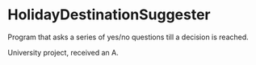 # HolidayDestinationSuggester
Program that asks a series of yes/no questions till a decision is reached.

University project, received an A.
